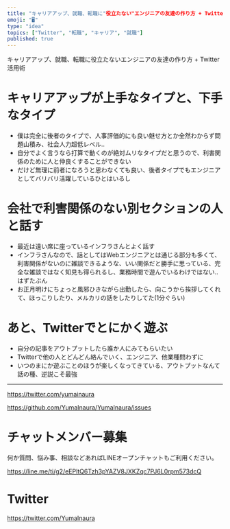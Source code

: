 ```yaml
---
title: "キャリアアップ、就職、転職に"役立たない"エンジニアの友達の作り方 + Twitter活用術"
emoji: "🖥"
type: "idea"
topics: ["Twitter", "転職", "キャリア", "就職"]
published: true
---
```


キャリアアップ、就職、転職に役立たないエンジニアの友達の作り方 + Twitter活用術

# キャリアアップが上手なタイプと、下手なタイプ

- 僕は完全に後者のタイプで、人事評価的にも良い魅せ方とか全然わからず問題山積み、社会人力超低レベル‥
- 自分でよく言うなら打算で動くのが絶対ムリなタイプだと思うので、利害関係のために人と仲良くすることができない
- だけど無理に前者になろうと思わなくても良い、後者タイプでもエンジニアとしてバリバリ活躍しているひとはいるし

# 会社で利害関係のない別セクションの人と話す

- 最近は遠い席に座っているインフラさんとよく話す
- インフラさんなので、話としてはWebエンジニアとは通じる部分も多くて、利害関係がないのに雑談できるような、いい関係だと勝手に思っている、完全な雑談ではなく知見も得られるし、業務時間で遊んでいるわけではない‥はずたぶん
- お正月明けにちょっと風邪ひきながら出勤したら、向こうから挨拶してくれて、ほっこりしたり、メルカリの話をしたりしてた(1分ぐらい)

# あと、Twitterでとにかく遊ぶ

- 自分の記事をアウトプットしたら誰か人にみてもらいたい
- Twitterで他の人とどんどん絡んでいく、エンジニア、他業種問わずに
- いつのまにか遊ぶことのほうが楽しくなってきている、アウトプットなんて話の種、逆説こそ最強

---

https://twitter.com/yumainaura

https://github.com/YumaInaura/YumaInaura/issues









<!-- Update From Qiita API -->

# チャットメンバー募集


何か質問、悩み事、相談などあればLINEオープンチャットもご利用ください。

https://line.me/ti/g2/eEPltQ6Tzh3pYAZV8JXKZqc7PJ6L0rpm573dcQ





# Twitter


https://twitter.com/YumaInaura


<!-- Update From Qiita API -->


